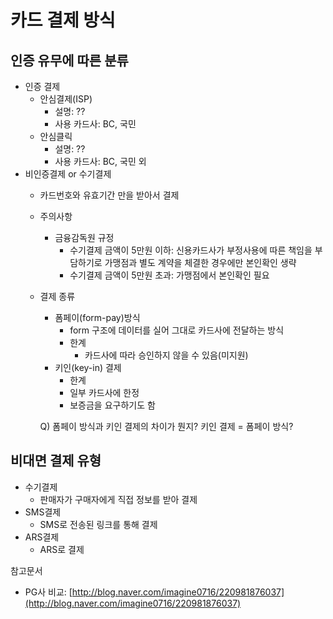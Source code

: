 # 카드 결제 방식

## 인증 유무에 따른 분류

- 인증 결제
    - 안심결제(ISP)
        - 설명: ??
        - 사용 카드사: BC, 국민
    - 안심클릭
        - 설명: ??
        - 사용 카드사: BC, 국민 외
- 비인증결제 or 수기결제
    - 카드번호와 유효기간 만을 받아서 결제
    - 주의사항
        - 금융감독원 규정
            - 수기결제 금액이 5만원 이하: 신용카드사가 부정사용에 따른 책임을 부담하기로 가맹점과 별도 계약을 체결한 경우에만 본인확인 생략
            - 수기결제 금액이 5만원 초과: 가맹점에서 본인확인 필요
    - 결제 종류
        - 폼페이(form-pay)방식
            - form 구조에 데이터를 실어 그대로 카드사에 전달하는 방식
            - 한계
                - 카드사에 따라 승인하지 않을 수 있음(미지원)
        - 키인(key-in) 결제
            - 한계
            - 일부 카드사에 한정
            - 보증금을 요구하기도 함

        Q) 폼페이 방식과 키인 결제의 차이가 뭔지? 키인 결제 = 폼페이 방식?

## 비대면 결제 유형

- 수기결제
    - 판매자가 구매자에게 직접 정보를 받아 결제
- SMS결제
    - SMS로 전송된 링크를 통해 결제
- ARS결제
    - ARS로 결제

참고문서

- PG사 비교: [http://blog.naver.com/imagine0716/220981876037](http://blog.naver.com/imagine0716/220981876037)